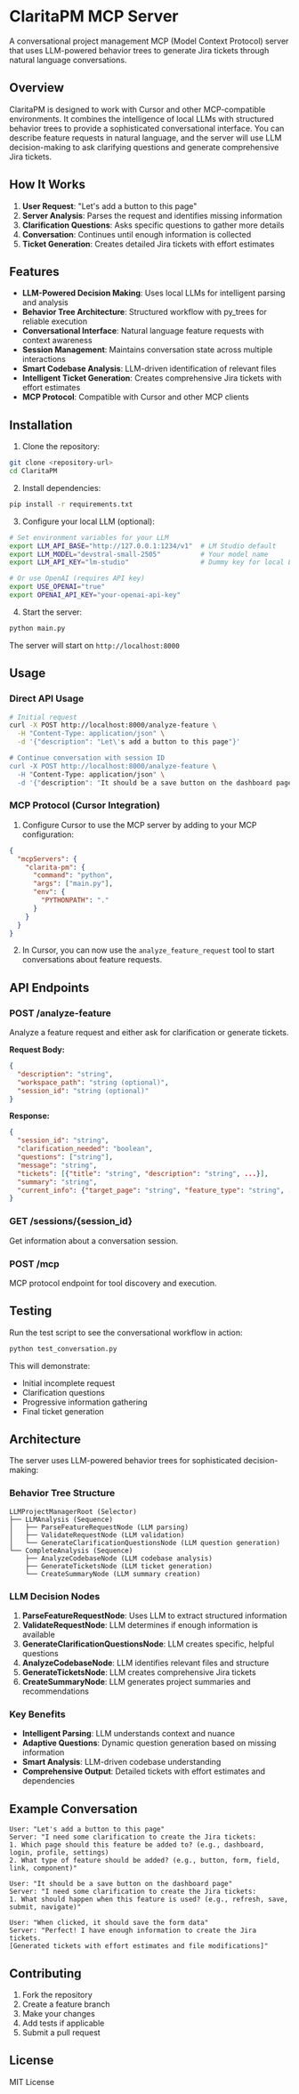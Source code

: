 # ClaritaPM MCP Server

A conversational project management MCP (Model Context Protocol) server that uses LLM-powered behavior trees to generate Jira tickets through natural language conversations.

## Overview

ClaritaPM is designed to work with Cursor and other MCP-compatible environments. It combines the intelligence of local LLMs with structured behavior trees to provide a sophisticated conversational interface. You can describe feature requests in natural language, and the server will use LLM decision-making to ask clarifying questions and generate comprehensive Jira tickets.

## How It Works

1. **User Request**: "Let's add a button to this page"
2. **Server Analysis**: Parses the request and identifies missing information
3. **Clarification Questions**: Asks specific questions to gather more details
4. **Conversation**: Continues until enough information is collected
5. **Ticket Generation**: Creates detailed Jira tickets with effort estimates

## Features

- **LLM-Powered Decision Making**: Uses local LLMs for intelligent parsing and analysis
- **Behavior Tree Architecture**: Structured workflow with py_trees for reliable execution
- **Conversational Interface**: Natural language feature requests with context awareness
- **Session Management**: Maintains conversation state across multiple interactions
- **Smart Codebase Analysis**: LLM-driven identification of relevant files
- **Intelligent Ticket Generation**: Creates comprehensive Jira tickets with effort estimates
- **MCP Protocol**: Compatible with Cursor and other MCP clients

## Installation

1. Clone the repository:
```bash
git clone <repository-url>
cd ClaritaPM
```

2. Install dependencies:
```bash
pip install -r requirements.txt
```

3. Configure your local LLM (optional):
```bash
# Set environment variables for your LLM
export LLM_API_BASE="http://127.0.0.1:1234/v1"  # LM Studio default
export LLM_MODEL="devstral-small-2505"          # Your model name
export LLM_API_KEY="lm-studio"                  # Dummy key for local LLMs

# Or use OpenAI (requires API key)
export USE_OPENAI="true"
export OPENAI_API_KEY="your-openai-api-key"
```

4. Start the server:
```bash
python main.py
```

The server will start on `http://localhost:8000`

## Usage

### Direct API Usage

```bash
# Initial request
curl -X POST http://localhost:8000/analyze-feature \
  -H "Content-Type: application/json" \
  -d '{"description": "Let\'s add a button to this page"}'

# Continue conversation with session ID
curl -X POST http://localhost:8000/analyze-feature \
  -H "Content-Type: application/json" \
  -d '{"description": "It should be a save button on the dashboard page", "session_id": "your-session-id"}'
```

### MCP Protocol (Cursor Integration)

1. Configure Cursor to use the MCP server by adding to your MCP configuration:

```json
{
  "mcpServers": {
    "clarita-pm": {
      "command": "python",
      "args": ["main.py"],
      "env": {
        "PYTHONPATH": "."
      }
    }
  }
}
```

2. In Cursor, you can now use the `analyze_feature_request` tool to start conversations about feature requests.

## API Endpoints

### POST /analyze-feature
Analyze a feature request and either ask for clarification or generate tickets.

**Request Body:**
```json
{
  "description": "string",
  "workspace_path": "string (optional)",
  "session_id": "string (optional)"
}
```

**Response:**
```json
{
  "session_id": "string",
  "clarification_needed": "boolean",
  "questions": ["string"],
  "message": "string",
  "tickets": [{"title": "string", "description": "string", ...}],
  "summary": "string",
  "current_info": {"target_page": "string", "feature_type": "string", ...}
}
```

### GET /sessions/{session_id}
Get information about a conversation session.

### POST /mcp
MCP protocol endpoint for tool discovery and execution.

## Testing

Run the test script to see the conversational workflow in action:

```bash
python test_conversation.py
```

This will demonstrate:
- Initial incomplete request
- Clarification questions
- Progressive information gathering
- Final ticket generation

## Architecture

The server uses LLM-powered behavior trees for sophisticated decision-making:

### Behavior Tree Structure
```
LLMProjectManagerRoot (Selector)
├── LLMAnalysis (Sequence)
│   ├── ParseFeatureRequestNode (LLM parsing)
│   ├── ValidateRequestNode (LLM validation)
│   └── GenerateClarificationQuestionsNode (LLM question generation)
└── CompleteAnalysis (Sequence)
    ├── AnalyzeCodebaseNode (LLM codebase analysis)
    ├── GenerateTicketsNode (LLM ticket generation)
    └── CreateSummaryNode (LLM summary creation)
```

### LLM Decision Nodes
1. **ParseFeatureRequestNode**: Uses LLM to extract structured information
2. **ValidateRequestNode**: LLM determines if enough information is available
3. **GenerateClarificationQuestionsNode**: LLM creates specific, helpful questions
4. **AnalyzeCodebaseNode**: LLM identifies relevant files and structure
5. **GenerateTicketsNode**: LLM creates comprehensive Jira tickets
6. **CreateSummaryNode**: LLM generates project summaries and recommendations

### Key Benefits
- **Intelligent Parsing**: LLM understands context and nuance
- **Adaptive Questions**: Dynamic question generation based on missing information
- **Smart Analysis**: LLM-driven codebase understanding
- **Comprehensive Output**: Detailed tickets with effort estimates and dependencies

## Example Conversation

```
User: "Let's add a button to this page"
Server: "I need some clarification to create the Jira tickets:
1. Which page should this feature be added to? (e.g., dashboard, login, profile, settings)
2. What type of feature should be added? (e.g., button, form, field, link, component)"

User: "It should be a save button on the dashboard page"
Server: "I need some clarification to create the Jira tickets:
1. What should happen when this feature is used? (e.g., refresh, save, submit, navigate)"

User: "When clicked, it should save the form data"
Server: "Perfect! I have enough information to create the Jira tickets.
[Generated tickets with effort estimates and file modifications]"
```

## Contributing

1. Fork the repository
2. Create a feature branch
3. Make your changes
4. Add tests if applicable
5. Submit a pull request

## License

MIT License 